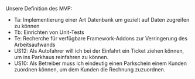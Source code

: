 Unsere Definition des MVP:

- Ta: Implementierung einer Art Datenbank um gezielt auf Daten zugreifen zu können
- Tb: Einrichten von Unit-Tests
- Te: Recherche für verfügbare Framework-Addons zur Verringerung des Arbeitsaufwands
- US12: Als Autofahrer will ich bei der Einfahrt ein Ticket ziehen können, um ins Parkhaus reinfahren zu können.
- US10: Als Betreiber muss ich eindeutig einen Parkschein einem Kunden zuordnen können, um dem Kunden die Rechnung zuzuordnen.